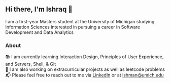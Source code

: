 ## Hi there, I'm Ishraq 👋

I am a first-year Masters student at the University of Michigan studying Information Sciences interested in pursuing a career in Software Development and Data Analytics

### About
📚 I am currently learning Interaction Design, Principles of User Experience, and Servers, Shell, & Git<br/>
🔬 I am also working on extracurricular projects as well as leetcode problems<br/>
📬 Please feel free to reach out to me via [LinkedIn](http://www.linkedin.com/in/1shman00) or at ishman@umich.edu<br/>
<!--
**1shman/1shman** is a ✨ _special_ ✨ repository because its `README.md` (this file) appears on your GitHub profile.

Here are some ideas to get you started:

- 🔭 I’m currently working on ...
- 🌱 I’m currently learning ...
- 👯 I’m looking to collaborate on ...
- 🤔 I’m looking for help with ...
- 💬 Ask me about ...
- 📫 How to reach me: ...
- 😄 Pronouns: ...
- ⚡ Fun fact: ...
-->
